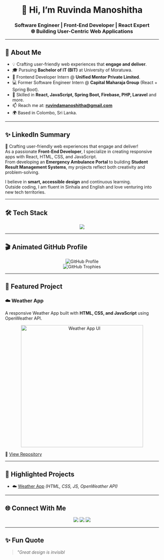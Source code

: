 <h1 align="center">👋 Hi, I’m Ruvinda Manoshitha</h1>

<h3 align="center">
Software Engineer | Front-End Developer | React Expert  
<br/>
🌐 Building User-Centric Web Applications
</h3>

---

## 🚀 About Me
- 💡 Crafting user-friendly web experiences that **engage and deliver**.  
- 🎓 Pursuing **Bachelor of IT (BIT)** at University of Moratuwa.  
- 💼 Frontend Developer Intern @ **Unified Mentor Private Limited**.  
- 💻 Former Software Engineer Intern @ **Capital Maharaja Group** (React + Spring Boot).  
- 🌱 Skilled in **React, JavaScript, Spring Boot, Firebase, PHP, Laravel** and more.  
- 📫 Reach me at: **[ruvindamanoshitha@gmail.com](mailto:ruvindamanoshitha@gmail.com)**  
- 🌍 Based in Colombo, Sri Lanka.  

---

## ✨ LinkedIn Summary
👋 Crafting user-friendly web experiences that engage and deliver!  
As a passionate **Front-End Developer**, I specialize in creating responsive apps with React, HTML, CSS, and JavaScript.  
From developing an **Emergency Ambulance Portal** to building **Student Result Management Systems**, my projects reflect both creativity and problem-solving.  

I believe in **smart, accessible design** and continuous learning.  
Outside coding, I am fluent in Sinhala and English and love venturing into new tech territories.  

---

## 🛠️ Tech Stack
<p align="center">
  <img src="https://skillicons.dev/icons?i=html,css,js,react,redux,flutter,php,laravel,java,spring,mysql,mongodb,firebase,git,github,vscode,androidstudio&perline=8" />
</p>

---

## 🎬 Animated GitHub Profile
<p align="center">
  <img src="https://github-profile-summary-cards.vercel.app/api/cards/profile-details?username=Ruvi7599&theme=radical" alt="GitHub Profile"/>
  <br/>
  <img src="https://github-profile-trophy.vercel.app/?username=Ruvi7599&theme=radical&margin-w=10&margin-h=10&row=1" alt="GitHub Trophies"/>
</p>

---

## 🌟 Featured Project
### ☁️ Weather App
A responsive Weather App built with **HTML, CSS, and JavaScript** using OpenWeather API.  

<p align="center">
  <img src="ui/Results.png" width="400px" alt="Weather App UI"/>
</p>

🔗 [View Repository](https://github.com/Ruvi7599/weather-app)

---

## 📂 Highlighted Projects
- ☁️ [Weather App](https://github.com/Ruvi7599/weather-app) *(HTML, CSS, JS, OpenWeather API)*  

---

## 🌐 Connect With Me
<p align="center">
  <a href="https://github.com/Ruvi7599"><img src="https://img.shields.io/badge/GitHub-181717?style=for-the-badge&logo=github&logoColor=white"/></a>
  <a href="mailto:ruvindamanoshitha@gmail.com"><img src="https://img.shields.io/badge/Email-D14836?style=for-the-badge&logo=gmail&logoColor=white"/></a>
  <a href="https://www.linkedin.com/in/ruvindamanoshitha"><img src="https://img.shields.io/badge/LinkedIn-0077B5?style=for-the-badge&logo=linkedin&logoColor=white"/></a>
</p>

---

## ✨ Fun Quote
> *"Great design is invisibl*
